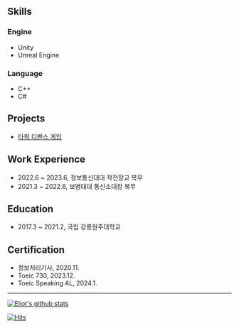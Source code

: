 ## Skills 

### Engine
- Unity
- Unreal Engine

### Language 
- C++
- C#

## Projects

- [타워 디펜스 게임](https://github.com/eliotjang/tower-defense-game)

## Work Experience
- 2022.6 ~ 2023.6, 정보통신대대 작전장교 복무
- 2021.3 ~ 2022.6, 보병대대 통신소대장 복무

## Education
- 2017.3 ~ 2021.2, 국립 강릉원주대학교

## Certification
- 정보처리기사, 2020.11.
- Toeic 730, 2023.12.
- Toeic Speaking AL, 2024.1.
- - -

[![Eliot's github stats](https://github-readme-stats.vercel.app/api?username=eliotjang)](https://github.com/anuraghazra/github-readme-stats)

[![Hits](https://hits.seeyoufarm.com/api/count/incr/badge.svg?url=https%3A%2F%2Fgithub.com%2Feliotjang)](https://hits.seeyoufarm.com)

